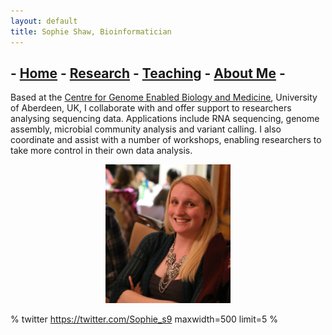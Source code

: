 ```yaml
---
layout: default
title: Sophie Shaw, Bioinformatician
---
```


## - [Home](./index.md) - [Research](./projects/index.md) - [Teaching](./workshops/index.md) - [About Me](./CV/index.md) -

Based at the [Centre for Genome Enabled Biology and Medicine](http://www.abdn.ac.uk/genomics/), University of Aberdeen, UK, I collaborate with and offer support to researchers analysing sequencing data. Applications include RNA sequencing, genome assembly, microbial community analysis and variant calling. I also coordinate and assist with a number of workshops, enabling researchers to take more control in their own data analysis. 

<center><img src="./Sophie_Shaw_Photo.jpg" width="200"/></center>

% twitter https://twitter.com/Sophie_s9 maxwidth=500 limit=5 %


